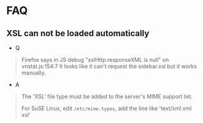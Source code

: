
# FAQ

## XSL can not be loaded automatically

* Q

> Firefox says in JS debug "xslHttp.responseXML is null" on vnstat.js:154:7 It looks like it can't request the sidebar.xsl but it works manually.

* A

> The 'XSL' file type must be added to the server's MIME support list.
>
> For SuSE Linux, edit `/etc/mime.types`, add the line like 'text/xml xml xsl'
